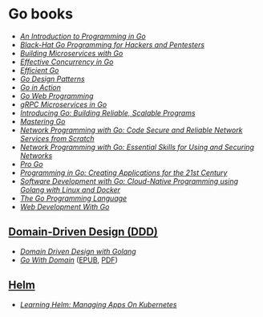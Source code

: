 # Go books

* [_An Introduction to Programming in Go_](./books/vdoc.pub_an-introduction-to-programming-in-go.pdf)
* [_Black-Hat Go Programming for Hackers and Pentesters_](./books/Black-Hat-Go_Go-Programming-For-Hackers-and-Pentesters.pdf)
* [_Building Microservices with Go_](./books/Building%20microservices%20with%20Go%20build%20seamless,%20efficient,%20and%20robust%20microservices%20with%20Go%20(Jackson,%20Nic)%20(Z-Library).pdf)
* [_Effective Concurrency in Go_](./books/Effective_Concurrency_in_Go__Develop.pdf)
* [_Efficient Go_](./books/Efficient%20Go%20Data-Driven%20Performance%20Optimization%20(Bartlomiej%20Plotka)%20(Z-Library).pdf)
* [_Go Design Patterns_](./books/Go%20design%20patterns%20learn%20idiomatic,%20efficient,%20clean,%20and%20extensible%20Go%20design%20and%20concurrency%20patterns%20by%20using%20TDD%20(Contreras,%20Mario%20Castro)%20(Z-Library).pdf)
* [_Go in Action_](./books/Go%20in%20Action%20(%20PDFDrive%20).pdf)
* [_Go Web Programming_](./books/Go%20Web%20Programming%20(%20PDFDrive%20).pdf)
* [_gRPC Microservices in Go_](./books/gRPC%20Microservices%20in%20Go%20(Hüseyin%20Babal)%20(Z-Library).pdf)
* [_Introducing Go: Building Reliable, Scalable Programs_](./books/Introducing%20Go_%20Build%20Reliable,%20Scalable%20Programs%20(%20PDFDrive%20).pdf)
* [_Mastering Go_](./books/vdoc.pub_mastering-go-create-golang-production-applications-using-network-libraries-concurrency-and-advanced-go-data-structures.pdf)
* [_Network Programming with Go: Code Secure and Reliable Network Services from Scratch_](./books/dokumen.pub_network-programming-with-go-9781718500891-2020943331.epub)
* [_Network Programming with Go: Essential Skills for Using and Securing Networks_](./books/Network%20Programming%20with%20Go_%20Essential%20Skills%20for%20Using%20and%20Securing%20Networks%20(%20PDFDrive%20).pdf)
* [_Pro Go_](./books/Pro_Go.pdf)
* [_Programming in Go: Creating Applications for the 21st Century_](./books/vdoc.pub_programming-in-go-creating-applications-for-the-21st-century.pdf)
* [_Software Development with Go: Cloud-Native Programming using Golang with Linux and Docker_](./books/Software%20Development%20with%20Go%20Cloud-Native%20Programming%20using%20Golang%20with%20Linux%20and%20Docker%20(Nanik%20Tolaram)%20(Z-Library).pdf)
* [_The Go Programming Language_](./books/The%20Go%20Programming%20Language.pdf)
* [_Web Development With Go_](./books/Web%20Development%20With%20Go.pdf)

## [Domain-Driven Design (DDD)](./books/DDD/)

* [_Domain Driven Design with Golang_](./books/DDD/_OceanofPDF.com_Domain-Driven_Design_with_Golang_-_Matthew_Boyle.pdf)
* [_Go With Domain_](./books/DDD/Go%20With%20Domain/) ([EPUB](./books/DDD/Go%20With%20Domain/go-with-domain.epub), [PDF](./books/DDD/Go%20With%20Domain/go-with-domain.pdf))

## [Helm](./books/Helm)

* [_Learning Helm: Managing Apps On Kubernetes_](./books/Helm/learning_helm_managing_apps_on_kubernetes.pdf)